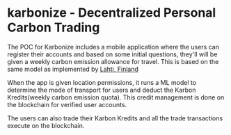 # karbonize - Decentralized Personal Carbon Trading

The POC for Karbonize includes a mobile application where the users can register their accounts and based on some initial questions, they'll will be given a weekly carbon emission allowance for travel. This is based on the same model as implemented by [Lahti, Finland](https://carbonwatchdog.org/lahti-finland-carbon-rationing/)

When the app is given location permissions, it runs a ML model to determine the mode of transport for users and deduct the Karbon Kredits(weekly carbon emission quota). This credit management is done on the blockchain for verified user accounts.

The users can also trade their Karbon Kredits and all the trade transactions execute on the blockchain.
